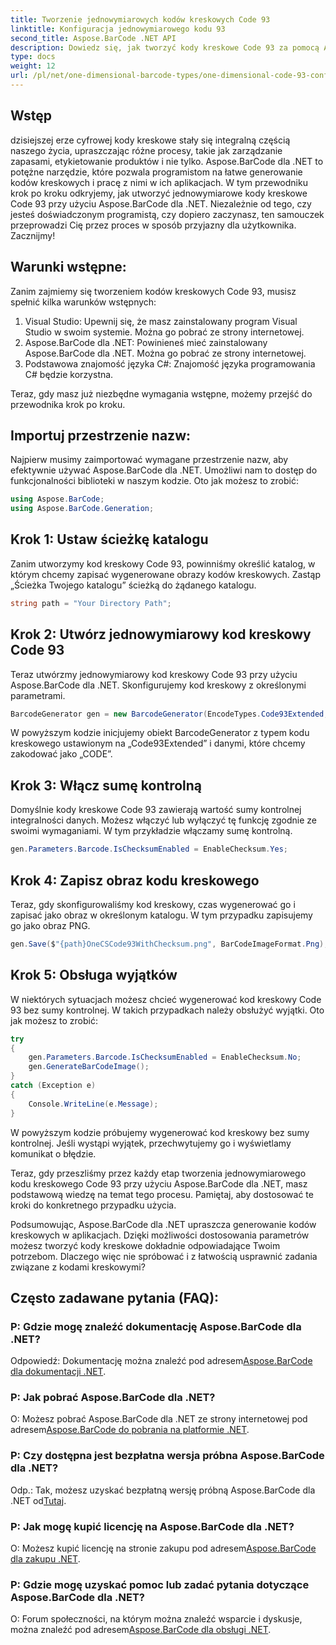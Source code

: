 ```yaml
---
title: Tworzenie jednowymiarowych kodów kreskowych Code 93
linktitle: Konfiguracja jednowymiarowego kodu 93
second_title: Aspose.BarCode .NET API
description: Dowiedz się, jak tworzyć kody kreskowe Code 93 za pomocą Aspose.BarCode dla .NET. Przewodnik krok po kroku dotyczący generowania kodów kreskowych.
type: docs
weight: 12
url: /pl/net/one-dimensional-barcode-types/one-dimensional-code-93-configuration/
---
```


## Wstęp

dzisiejszej erze cyfrowej kody kreskowe stały się integralną częścią naszego życia, upraszczając różne procesy, takie jak zarządzanie zapasami, etykietowanie produktów i nie tylko. Aspose.BarCode dla .NET to potężne narzędzie, które pozwala programistom na łatwe generowanie kodów kreskowych i pracę z nimi w ich aplikacjach. W tym przewodniku krok po kroku odkryjemy, jak utworzyć jednowymiarowe kody kreskowe Code 93 przy użyciu Aspose.BarCode dla .NET. Niezależnie od tego, czy jesteś doświadczonym programistą, czy dopiero zaczynasz, ten samouczek przeprowadzi Cię przez proces w sposób przyjazny dla użytkownika. Zacznijmy!

## Warunki wstępne:

Zanim zajmiemy się tworzeniem kodów kreskowych Code 93, musisz spełnić kilka warunków wstępnych:
1. Visual Studio: Upewnij się, że masz zainstalowany program Visual Studio w swoim systemie. Można go pobrać ze strony internetowej.
2. Aspose.BarCode dla .NET: Powinieneś mieć zainstalowany Aspose.BarCode dla .NET. Można go pobrać ze strony internetowej.
3. Podstawowa znajomość języka C#: Znajomość języka programowania C# będzie korzystna.

Teraz, gdy masz już niezbędne wymagania wstępne, możemy przejść do przewodnika krok po kroku.

## Importuj przestrzenie nazw:

Najpierw musimy zaimportować wymagane przestrzenie nazw, aby efektywnie używać Aspose.BarCode dla .NET. Umożliwi nam to dostęp do funkcjonalności biblioteki w naszym kodzie. Oto jak możesz to zrobić:

```csharp
using Aspose.BarCode;
using Aspose.BarCode.Generation;
```

## Krok 1: Ustaw ścieżkę katalogu

Zanim utworzymy kod kreskowy Code 93, powinniśmy określić katalog, w którym chcemy zapisać wygenerowane obrazy kodów kreskowych. Zastąp „Ścieżka Twojego katalogu” ścieżką do żądanego katalogu.

```csharp
string path = "Your Directory Path";
```

## Krok 2: Utwórz jednowymiarowy kod kreskowy Code 93

Teraz utwórzmy jednowymiarowy kod kreskowy Code 93 przy użyciu Aspose.BarCode dla .NET. Skonfigurujemy kod kreskowy z określonymi parametrami.

```csharp
BarcodeGenerator gen = new BarcodeGenerator(EncodeTypes.Code93Extended, "CODE");
```

W powyższym kodzie inicjujemy obiekt BarcodeGenerator z typem kodu kreskowego ustawionym na „Code93Extended” i danymi, które chcemy zakodować jako „CODE”.

## Krok 3: Włącz sumę kontrolną

Domyślnie kody kreskowe Code 93 zawierają wartość sumy kontrolnej integralności danych. Możesz włączyć lub wyłączyć tę funkcję zgodnie ze swoimi wymaganiami. W tym przykładzie włączamy sumę kontrolną.

```csharp
gen.Parameters.Barcode.IsChecksumEnabled = EnableChecksum.Yes;
```

## Krok 4: Zapisz obraz kodu kreskowego

Teraz, gdy skonfigurowaliśmy kod kreskowy, czas wygenerować go i zapisać jako obraz w określonym katalogu. W tym przypadku zapisujemy go jako obraz PNG.

```csharp
gen.Save($"{path}OneCSCode93WithChecksum.png", BarCodeImageFormat.Png);
```

## Krok 5: Obsługa wyjątków

W niektórych sytuacjach możesz chcieć wygenerować kod kreskowy Code 93 bez sumy kontrolnej. W takich przypadkach należy obsłużyć wyjątki. Oto jak możesz to zrobić:

```csharp
try
{
    gen.Parameters.Barcode.IsChecksumEnabled = EnableChecksum.No;
    gen.GenerateBarCodeImage();
}
catch (Exception e)
{
    Console.WriteLine(e.Message);
}
```

W powyższym kodzie próbujemy wygenerować kod kreskowy bez sumy kontrolnej. Jeśli wystąpi wyjątek, przechwytujemy go i wyświetlamy komunikat o błędzie.

Teraz, gdy przeszliśmy przez każdy etap tworzenia jednowymiarowego kodu kreskowego Code 93 przy użyciu Aspose.BarCode dla .NET, masz podstawową wiedzę na temat tego procesu. Pamiętaj, aby dostosować te kroki do konkretnego przypadku użycia.

Podsumowując, Aspose.BarCode dla .NET upraszcza generowanie kodów kreskowych w aplikacjach. Dzięki możliwości dostosowania parametrów możesz tworzyć kody kreskowe dokładnie odpowiadające Twoim potrzebom. Dlaczego więc nie spróbować i z łatwością usprawnić zadania związane z kodami kreskowymi?

## Często zadawane pytania (FAQ):

### P: Gdzie mogę znaleźć dokumentację Aspose.BarCode dla .NET?
 Odpowiedź: Dokumentację można znaleźć pod adresem[Aspose.BarCode dla dokumentacji .NET](https://reference.aspose.com/barcode/net/).

### P: Jak pobrać Aspose.BarCode dla .NET?
 O: Możesz pobrać Aspose.BarCode dla .NET ze strony internetowej pod adresem[Aspose.BarCode do pobrania na platformie .NET](https://releases.aspose.com/barcode/net/).

### P: Czy dostępna jest bezpłatna wersja próbna Aspose.BarCode dla .NET?
 Odp.: Tak, możesz uzyskać bezpłatną wersję próbną Aspose.BarCode dla .NET od[Tutaj](https://releases.aspose.com/).

### P: Jak mogę kupić licencję na Aspose.BarCode dla .NET?
 O: Możesz kupić licencję na stronie zakupu pod adresem[Aspose.BarCode dla zakupu .NET](https://purchase.aspose.com/buy).

### P: Gdzie mogę uzyskać pomoc lub zadać pytania dotyczące Aspose.BarCode dla .NET?
 O: Forum społeczności, na którym można znaleźć wsparcie i dyskusje, można znaleźć pod adresem[Aspose.BarCode dla obsługi .NET](https://forum.aspose.com/c/barcode/13).
